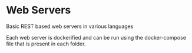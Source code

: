 # Web Servers
Basic REST based web servers in various languages

Each web server is dockerified and can be run using the docker-compose file that is present in each folder.
